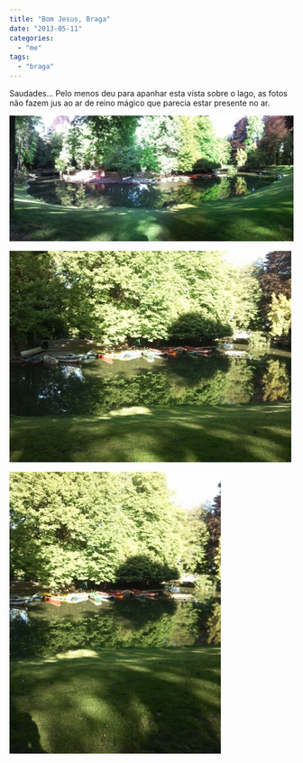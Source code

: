 ```yaml
---
title: "Bom Jesus, Braga"
date: "2013-05-11"
categories: 
  - "me"
tags: 
  - "braga"
---
```


Saudades... Pelo menos deu para apanhar esta vista sobre o lago, as fotos não fazem jus ao ar de reino mágico que parecia estar presente no ar.

[![image](images/wpid-PANO_20130511_091736.jpg)](http://blog.1407.org/wp-content/uploads/2013/05/wpid-PANO_20130511_091736.jpg)

[![image](images/wpid-IMG_20130511_091633.jpg)](http://blog.1407.org/wp-content/uploads/2013/05/wpid-IMG_20130511_091633.jpg)

[![image](images/wpid-IMG_20130511_091649.jpg)](http://blog.1407.org/wp-content/uploads/2013/05/wpid-IMG_20130511_091649.jpg)
